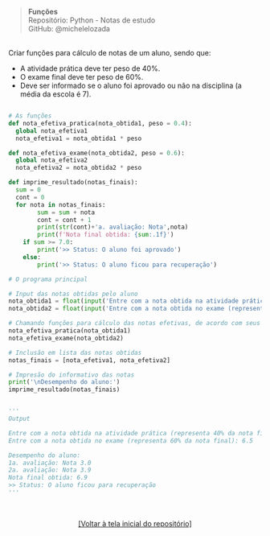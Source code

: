 > **Funções**  
> Repositório: Python - Notas de estudo     
> GitHub: @michelelozada
&nbsp;
     
&nbsp;  
Criar funções para cálculo de notas de um aluno, sendo que:  
- A atividade prática deve ter peso de 40%.  
- O exame final deve ter peso de 60%.  
- Deve ser informado se o aluno foi aprovado ou não na disciplina (a média da escola é 7).  

```py 

# As funções
def nota_efetiva_pratica(nota_obtida1, peso = 0.4):
  global nota_efetiva1
  nota_efetiva1 = nota_obtida1 * peso

def nota_efetiva_exame(nota_obtida2, peso = 0.6):
  global nota_efetiva2
  nota_efetiva2 = nota_obtida2 * peso

def imprime_resultado(notas_finais):
  sum = 0
  cont = 0
  for nota in notas_finais:
		sum = sum + nota
		cont = cont + 1
		print(str(cont)+'a. avaliação: Nota',nota)
		print(f'Nota final obtida: {sum:.1f}')
	if sum >= 7.0:
		print('>> Status: O aluno foi aprovado')
	else:
		print('>> Status: O aluno ficou para recuperação')

# O programa principal

# Input das notas obtidas pelo aluno
nota_obtida1 = float(input('Entre com a nota obtida na atividade prática (representa 40% da nota final): '))
nota_obtida2 = float(input('Entre com a nota obtida no exame (representa 60% da nota final): '))

# Chamando funções para cálculo das notas efetivas, de acordo com seus pesos
nota_efetiva_pratica(nota_obtida1)
nota_efetiva_exame(nota_obtida2)

# Inclusão em lista das notas obtidas
notas_finais = [nota_efetiva1, nota_efetiva2]

# Impresão do informativo das notas
print('\nDesempenho do aluno:')
imprime_resultado(notas_finais)


'''
Output 

Entre com a nota obtida na atividade prática (representa 40% da nota final): 7.5
Entre com a nota obtida no exame (representa 60% da nota final): 6.5

Desempenho do aluno:
1a. avaliação: Nota 3.0
2a. avaliação: Nota 3.9
Nota final obtida: 6.9
>> Status: O aluno ficou para recuperação
'''
```

&nbsp;

<div align="center">
<a href="https://github.com/michelelozada/Python-Study-Notes">[Voltar à tela inicial do repositório]</a>
</div>